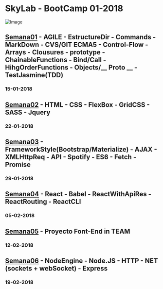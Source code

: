 # SkyLab - BootCamp 01-2018
![Image](https://camo.githubusercontent.com/7b3a7c3e9cdafad0258e05bbfd5b9d2ca38ba912/687474703a2f2f7777772e736b796c6162636f646572732e636f6d2f696d616765732f3430332f64656661756c742e706e67)
## [Semana01](https://github.com/VGamezz19/skylab-boot-notes/tree/master/semana01) - AGILE - EstructureDir - Commands - MarkDown - CVS/GIT ECMA5 - Control-Flow - Arrays - Clousures - prototype - ChainableFunctions - Bind/Call - HihgOrderFunctions - Objects/__ Proto __ - TestJasmine(TDD)

### 15-01-2018

## [Semana02](https://github.com/VGamezz19/skylab-boot-notes/tree/master/semana02) - HTML - CSS - FlexBox - GridCSS - SASS - Jquery

### 22-01-2018

## [Semana03](https://github.com/VGamezz19/skylab-boot-notes/tree/master/semana03) - FrameworkStyle(Bootstrap/Materialize) - AJAX - XMLHttpReq - API - Spotify - ES6 - Fetch - Promise 

### 29-01-2018

## [Semana04](https://github.com/VGamezz19/skylab-boot-notes/tree/master/semana04) - React - Babel - ReactWithApiRes - ReactRouting - ReactCLI

### 05-02-2018

## [Semana05](https://github.com/VGamezz19/skylab-boot-notes/tree/master/semana05) - Proyecto Font-End in TEAM

### 12-02-2018

## [Semana06](https://github.com/VGamezz19/skylab-boot-notes/tree/master/semana06) - NodeEngine - Node.JS - HTTP - NET (sockets + webSocket) - Express

### 19-02-2018
